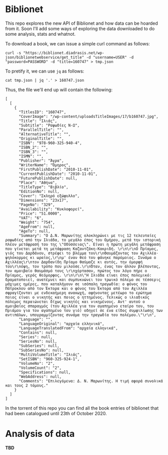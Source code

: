 # Biblionet
This repo explores the new API of Biblionet and how data can be hoarded from it. Soon I'll add some ways of exploring the data downloaded to do some analysis, stats and whatnot.

To download a book, we can issue a simple curl command as follows:

```
curl -s "https://biblionet.diadrasis.net/wp-json/biblionetwebservice/get_title" -d "username=USER" -d "password=PASSWORD" -d "title=160747" > tmp.json
```

To pretify it, we can use `jq` as follows:

```
cat tmp.json | jq '.' > 160747.json
``` 

Thus, the file we'll end up will contain the following:


```
[
  [
    {
      "TitlesID": "160747",
      "CoverImage": "/wp-content/uploadsTitleImages/17/b160747.jpg",
      "Title": "Ιλιάς",
      "Subtitle": "Ραψωδίες Ν-Ω",
      "ParallelTitle": "",
      "AlternativeTitle": "",
      "OriginalTitle": "",
      "ISBN": "978-960-325-940-4",
      "ISBN_2": "",
      "ISBN_3": "",
      "ISMN": "",
      "Publisher": "Άγρα",
      "WriterName": "Όμηρος",
      "FirstPublishDate": "2010-11-01",
      "CurrentPublishDate": "2010-11-01",
      "FuturePublishDate": null,
      "Place": "Αθήνα",
      "TitleType": "Βιβλίο",
      "EditionNo": null,
      "Cover": "Σκληρό εξώφυλλο",
      "Dimensions": "23x17",
      "PageNo": "329",
      "Availability": "Κυκλοφορεί",
      "Price": "51.0000",
      "VAT": "6",
      "Weight": "754",
      "AgeFrom": null,
      "AgeTo": null,
      "Summary": "Ο Δ.Ν. Μαρωνίτης ολοκληρώνει με τις 12 τελευταίες ραψωδίες από την Ιλιάδα, το μεγάλο έπος του Ομήρου, μετά την ιστορική πλέον μετάφρασή του της \"Οδύσσειας\". Είναι η πρώτη μεγάλη μετάφραση που γίνεται μετά τη μετάφραση Καζαντζάκη-Κακριδή. \r\n\r\nΟ Πρίαμος, γιός του Δαρδάνου, στρέφει το βλέμμα του\r\nΘαυμάζοντας τον Αχιλλέα· ψηλόκορμος κι ωραίος,\r\nμ' έναν θεό του φάνηκε παρόμοιος. Συνάμα ο Αχιλλέας\r\nτον Δαρδανίδη Πρίαμο θαύμαζε κι αυτός, την όμορφή του\r\nόψη, τον τρόπο που μιλούσε.\r\nΌταν, ένας τον άλλον βλέποντας, τον αμοιβαίο θαυμάσμό τους \r\nχόρτασαν, πρώτος τον λόγο πήρε ο Πρίαμος, γερός θεόμορφος. \r\n\r\n\"Η Ιλιάδα είναι έπος πολεμικό: δραματοποιεί, ανατέμνει και συμπυκνώνει τον τρωικό πόλεμο σε τέσσερις μάχιμες ημέρες, που καταλήγουν σε ισόπαλη τραγωδία: ο φόνος του Πάτροκλου από τον Έκτορα και ο φόνος του Έκτορα από τον Αχιλλέα σφραγίζονται με ενδεκαήμερη ανακωχή, αφήνοντας μετέωρο το ερώτημα ποιος είναι ο νικητής και ποιος ο ηττημένος. Τελικώς ο ιλιαδικός πόλεμος περαιώνεται δίχως νικητές και νικημένους. Αντ' αυτού ο αμοιβαίος σπαραγμός (του Αχιλλέα για τον αγαπημένο εταίρο του, του Πριάμου για τον αγαπημένο του γιό) οδηγεί σε ένα είδος συμφιλίωσης των αντιπάλων, υπογραμμίζοντας συνάμα την τραγωδία του πολέμου.\"\r\n",
      "Language": "",
      "LanguageOriginal": "αρχαία ελληνικά",
      "LanguageTranslatedFrom": "αρχαία ελληνικά",
      "Contains": null,
      "Series": null,
      "SeriesNo": null,
      "SubSeries": null,
      "SubSeriesNo": null,
      "MultiVolumeTitle": "Ιλιάς",
      "SetISBN": "960-325-924-1",
      "VolumeNo": "2",
      "VolumeCount": "2",
      "Specifications": null,
      "WebAddress": null,
      "Comments": "Επιλεγόμενα: Δ. Ν. Μαρωνίτης. Η τιμή αφορά συνολικά και τους 2 τόμους."
    }
  ]
]
```

In the torrent of this repo you can find all the book entries of biblionet that had been catalogued until 23th of October 2020.

# Analysis of data
**TBD**

